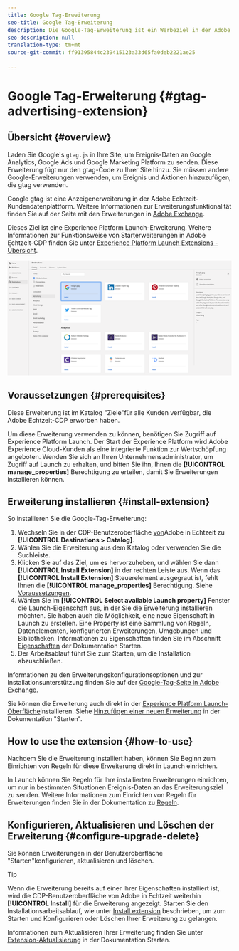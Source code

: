 ```yaml
---
title: Google Tag-Erweiterung
seo-title: Google Tag-Erweiterung
description: Die Google-Tag-Erweiterung ist ein Werbeziel in der Adobe Echtzeit-Kundendatenplattform. Weitere Informationen zur Erweiterungsfunktionalität finden Sie auf der Erweiterungsseite in Adobe Exchange.
seo-description: null
translation-type: tm+mt
source-git-commit: ff91395844c239415123a33d65fa0deb2221ae25

---
```



# Google Tag-Erweiterung {#gtag-advertising-extension}

## Übersicht {#overview}

Laden Sie Google&#39;s `gtag.js` in Ihre Site, um Ereignis-Daten an Google Analytics, Google Ads und Google Marketing Platform zu senden. Diese Erweiterung fügt nur den gtag-Code zu Ihrer Site hinzu. Sie müssen andere Google-Erweiterungen verwenden, um Ereignis und Aktionen hinzuzufügen, die gtag verwenden.

Google gtag ist eine Anzeigenerweiterung in der Adobe Echtzeit-Kundendatenplattform. Weitere Informationen zur Erweiterungsfunktionalität finden Sie auf der Seite mit den Erweiterungen in [Adobe Exchange](https://exchange.adobe.com/experiencecloud.details.102805.google-gtag.html).

Dieses Ziel ist eine Experience Platform Launch-Erweiterung. Weitere Informationen zur Funktionsweise von Starterweiterungen in Adobe Echtzeit-CDP finden Sie unter [Experience Platform Launch Extensions - Übersicht](/help/rtcdp/destinations/experience-platform-launch-extensions.md).

![Google Tag-Erweiterung](/help/rtcdp/destinations/assets/gtag-advertising-extension.png)

## Voraussetzungen {#prerequisites}

Diese Erweiterung ist im Katalog &quot;Ziele&quot;für alle Kunden verfügbar, die Adobe Echtzeit-CDP erworben haben.

Um diese Erweiterung verwenden zu können, benötigen Sie Zugriff auf Experience Platform Launch. Der Start der Experience Platform wird Adobe Experience Cloud-Kunden als eine integrierte Funktion zur Wertschöpfung angeboten. Wenden Sie sich an Ihren Unternehmensadministrator, um Zugriff auf Launch zu erhalten, und bitten Sie ihn, Ihnen die **[!UICONTROL manage_properties]** Berechtigung zu erteilen, damit Sie Erweiterungen installieren können.

## Erweiterung installieren {#install-extension}

So installieren Sie die Google-Tag-Erweiterung:

1. Wechseln Sie in der CDP-Benutzeroberfläche [von](http://platform.adobe.com/)Adobe in Echtzeit zu **[!UICONTROL Destinations > Catalog]**.
2. Wählen Sie die Erweiterung aus dem Katalog oder verwenden Sie die Suchleiste.
3. Klicken Sie auf das Ziel, um es hervorzuheben, und wählen Sie dann **[!UICONTROL Install Extension]** in der rechten Leiste aus. Wenn das **[!UICONTROL Install Extension]** Steuerelement ausgegraut ist, fehlt Ihnen die **[!UICONTROL manage_properties]** Berechtigung. Siehe [Voraussetzungen](#prerequisites).
4. Wählen Sie im **[!UICONTROL Select available Launch property]** Fenster die Launch-Eigenschaft aus, in der Sie die Erweiterung installieren möchten. Sie haben auch die Möglichkeit, eine neue Eigenschaft in Launch zu erstellen. Eine Property ist eine Sammlung von Regeln, Datenelementen, konfigurierten Erweiterungen, Umgebungen und Bibliotheken. Informationen zu Eigenschaften finden Sie im Abschnitt [Eigenschaften](https://docs.adobe.com/content/help/en/launch/using/reference/admin/companies-and-properties.html#properties-page) der Dokumentation Starten.
5. Der Arbeitsablauf führt Sie zum Starten, um die Installation abzuschließen.

Informationen zu den Erweiterungskonfigurationsoptionen und zur Installationsunterstützung finden Sie auf der [Google-Tag-Seite in Adobe Exchange](https://exchange.adobe.com/experiencecloud.details.102805.google-gtag.html).

Sie können die Erweiterung auch direkt in der [Experience Platform Launch-Oberfläche](https://launch.adobe.com/)installieren. Siehe [Hinzufügen einer neuen Erweiterung](https://docs.adobe.com/content/help/en/launch/using/reference/manage-resources/extensions/overview.html#add-a-new-extension) in der Dokumentation &quot;Starten&quot;.


## How to use the extension {#how-to-use}

Nachdem Sie die Erweiterung installiert haben, können Sie Beginn zum Einrichten von Regeln für diese Erweiterung direkt in Launch einrichten.

In Launch können Sie Regeln für Ihre installierten Erweiterungen einrichten, um nur in bestimmten Situationen Ereignis-Daten an das Erweiterungsziel zu senden. Weitere Informationen zum Einrichten von Regeln für Erweiterungen finden Sie in der Dokumentation zu [Regeln](https://docs.adobe.com/help/de-DE/launch/using/reference/manage-resources/rules.html).

## Konfigurieren, Aktualisieren und Löschen der Erweiterung {#configure-upgrade-delete}

Sie können Erweiterungen in der Benutzeroberfläche &quot;Starten&quot;konfigurieren, aktualisieren und löschen.

>[!TIP]
>
>Wenn die Erweiterung bereits auf einer Ihrer Eigenschaften installiert ist, wird die CDP-Benutzeroberfläche von Adobe in Echtzeit weiterhin **[!UICONTROL Install]** für die Erweiterung angezeigt. Starten Sie den Installationsarbeitsablauf, wie unter [Install extension](#install-extension) beschrieben, um zum Starten und Konfigurieren oder Löschen Ihrer Erweiterung zu gelangen.

Informationen zum Aktualisieren Ihrer Erweiterung finden Sie unter [Extension-Aktualisierung](https://docs.adobe.com/content/help/en/launch/using/reference/manage-resources/extensions/extension-upgrade.html) in der Dokumentation Starten.
